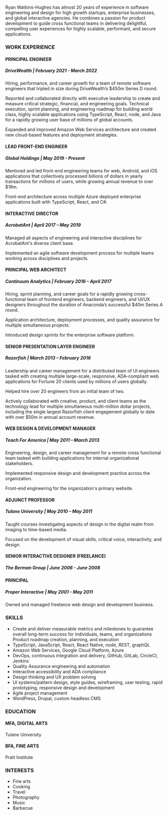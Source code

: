 Ryan Watkins-Hughes has almost 20 years of experience in software engineering and design for high growth startups, enterprise businesses, and global interactive agencies. He combines a passion for product development to guide cross functional teams in delivering delightful, compelling user experiences for highly scalable, performant, and secure applications. 

### WORK EXPERIENCE
#### PRINCIPAL ENGINEER
##### DriveWealth | February 2021 - March 2022

Hiring, performance, and career growth for a team of remote software engineers that tripled in size during DriveWealth’s $450m Series D round.

Reported and collaborated directly with executive leadership to create and measure critical strategic, financial, and engineering goals.
Technical execution, sprint planning, and engineering roadmap for building world class, highly scalable applications using TypeScript, React, node, and 
Java for a rapidly growing user base of millions of global accounts.

Expanded and improved Amazon Web Services architecture and created new cloud-based features and deployment strategies.

#### LEAD FRONT-END ENGINEER
##### Global Holdings   |   May 2019 - Present
Mentored and led front-end engineering teams for web, Android, and iOS applications that collectively processed billions of dollars in yearly transactions for millions of users, while growing annual revenue to over $18m.

Front-end architecture across multiple Azure deployed enterprise applications built with TypeScript, React, and C#.

#### INTERACTIVE DIRECTOR
##### AcrobatAnt   |   April 2017 – May 2019
Managed all aspects of engineering and interactive disciplines for AcrobatAnt's diverse client base.

Implemented an agile software development process for multiple teams working across disciplines and projects.

#### PRINCIPAL WEB ARCHITECT
##### Continuum Analytics   |   February 2016 – April 2017

Hiring, sprint planning, and career goals for a rapidly growing cross-functional team of frontend engineers, backend engineers, and UI/UX designers throughout the duration of Anaconda’s successful $40m Series A round.

Application architecture, deployment processes, and quality assurance for multiple simultaneous projects.

Introduced design sprints for the enterprise software platform.

#### SENIOR PRESENTATION LAYER ENGINEER
##### Razorfish  |  March 2013 – February 2016 
Leadership and career management for a distributed team of UI engineers tasked with creating multiple large-scale, responsive, ADA-compliant web applications for Fortune 20 clients used by millions of users globally.

Helped hire over 20 engineers from an initial team of two.

Actively collaborated with creative, product, and client teams as the technology lead for multiple simultaneous multi-million dollar projects, including the single largest Razorfish client engagement globally to date with over $50m in annual account revenue.

#### WEB DESIGN & DEVELOPMENT MANAGER
##### Teach For America  |  May 2011 – March 2013 
Engineering, design, and career management for a remote cross functional team tasked with building applications for internal organizational stakeholders.

Implemented responsive design and development practice across the organization.

Front-end engineering for the organization's primary website.

#### ADJUNCT PROFESSOR
##### Tulane University  |  May 2010 – May 2011 
Taught courses investigating aspects of design in the digital realm from imaging to time-based media.

Focused on the development of visual skills, critical voice, interactivity, and design.

#### SENIOR INTERACTIVE DESIGNER (FREELANCE)
##### The Berman Group | June 2006 - June 2008

#### PRINCIPAL
##### Proper Interactive | May 2001 - May 2011

Owned and managed freelance web design and development business.

### SKILLS
- Create and deliver measurable metrics and milestones to guarantee overall long-term success for individuals, teams, and organizations
Product roadmap creation, planning, and execution
- TypeScript, JavaScript, React, React Native, node, REST, graphQL
- Amazon Web Services, Google Cloud Platform, Azure
- DevOps, continuous integration and delivery, GitHub, GitLab, CircleCI, Jenkins
- Quality Assurance engineering and automation
- Interactive accessibility and ADA compliance
- Design thinking and UX problem solving
- UI systems/pattern design, style guides, wireframing, user testing, rapid prototyping, responsive design and development
- Agile project management
- WordPress, Drupal, custom headless CMS


### EDUCATION
#### MFA, DIGITAL ARTS
Tulane University

#### BFA, FINE ARTS
Pratt Institute

### INTERESTS
- Fine arts
- Cooking
- Travel
- Photography
- Music
- Barbecue


